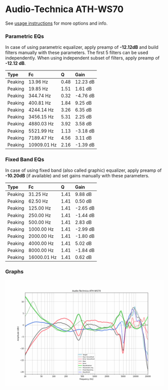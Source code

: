 # Audio-Technica ATH-WS70
See [usage instructions](https://github.com/jaakkopasanen/AutoEq#usage) for more options and info.

### Parametric EQs
In case of using parametric equalizer, apply preamp of **-12.12dB** and build filters manually
with these parameters. The first 5 filters can be used independently.
When using independent subset of filters, apply preamp of **-12.12 dB**.

| Type    | Fc          |    Q | Gain     |
|:--------|:------------|:-----|:---------|
| Peaking | 13.96 Hz    | 0.48 | 12.23 dB |
| Peaking | 19.85 Hz    | 1.51 | 1.61 dB  |
| Peaking | 344.74 Hz   | 0.32 | -4.76 dB |
| Peaking | 400.81 Hz   | 1.84 | 9.25 dB  |
| Peaking | 4244.14 Hz  | 3.26 | 6.35 dB  |
| Peaking | 3456.15 Hz  | 5.31 | 2.25 dB  |
| Peaking | 4880.03 Hz  | 3.92 | 3.58 dB  |
| Peaking | 5521.99 Hz  | 1.13 | -3.18 dB |
| Peaking | 7189.47 Hz  | 4.56 | 3.11 dB  |
| Peaking | 10909.01 Hz | 2.16 | -1.39 dB |

### Fixed Band EQs
In case of using fixed band (also called graphic) equalizer, apply preamp of **-10.20dB**
(if available) and set gains manually with these parameters.

| Type    | Fc          |    Q | Gain     |
|:--------|:------------|:-----|:---------|
| Peaking | 31.25 Hz    | 1.41 | 9.88 dB  |
| Peaking | 62.50 Hz    | 1.41 | 0.50 dB  |
| Peaking | 125.00 Hz   | 1.41 | -2.65 dB |
| Peaking | 250.00 Hz   | 1.41 | -1.44 dB |
| Peaking | 500.00 Hz   | 1.41 | 2.83 dB  |
| Peaking | 1000.00 Hz  | 1.41 | -2.99 dB |
| Peaking | 2000.00 Hz  | 1.41 | -1.80 dB |
| Peaking | 4000.00 Hz  | 1.41 | 5.02 dB  |
| Peaking | 8000.00 Hz  | 1.41 | -1.84 dB |
| Peaking | 16000.01 Hz | 1.41 | 0.62 dB  |

### Graphs
![](./Audio-Technica%20ATH-WS70.png)